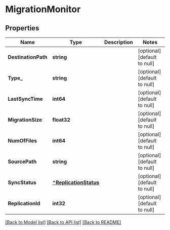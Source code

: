 # MigrationMonitor

## Properties
Name | Type | Description | Notes
------------ | ------------- | ------------- | -------------
**DestinationPath** | **string** |  | [optional] [default to null]
**Type_** | **string** |  | [optional] [default to null]
**LastSyncTime** | **int64** |  | [optional] [default to null]
**MigrationSize** | **float32** |  | [optional] [default to null]
**NumOfFiles** | **int64** |  | [optional] [default to null]
**SourcePath** | **string** |  | [optional] [default to null]
**SyncStatus** | [***ReplicationStatus**](ReplicationStatus.md) |  | [optional] [default to null]
**ReplicationId** | **int32** |  | [optional] [default to null]

[[Back to Model list]](../README.md#documentation-for-models) [[Back to API list]](../README.md#documentation-for-api-endpoints) [[Back to README]](../README.md)

